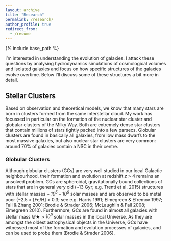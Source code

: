 ```yaml
---
layout: archive
title: "Research"
permalink: /research/
author_profile: true
redirect_from:
  - /resume
---
```

{% include base_path %}

I’m interested in understanding the evolution of galaxies. I attack these questions by analysing hydrodynamics simulations of cosmological volumes and isolated galaxies and focus on how specific structures of the galaxies evolve overtime. Below I’ll discuss some of these structures a bit more in detail.

## Stellar Clusters
Based on observation and theoretical models, we know that many stars are born in clusters formed from the same interstellar cloud. My work has focussed in particular on the formation of the nuclear star cluster and globular clusters of the Milky Way. Both are extremely dense star clusters that contain millions of stars tightly packed into a few parsecs. Globular clusters are found in basically all galaxies, from low mass dwarfs  to the most massive galaxies, but also nuclear star clusters are very common: around 70% of galaxies contain a NSC in their centre.

### Globular Clusters
Although globular clusters (GCs) are very well studied in our local Galactic neighbourhood, their formation and evolution at redshift 𝑧 > 4 remains an unsolved problem. GCs are spheroidal, gravitationally bound collections of stars that are in general very old (∼13 Gyr; e.g. Trenti et al. 2015) structures with stellar masses ∼ <var>10<sup>5</sup></var> – <var>10<sup>6</sup></var> solar masses and are observed to be metal poor (−2.5 > [Fe/H] > 0.3; see e.g. Harris 1991; Elmegreen & Efremov 1997; Fall & Zhang 2001; Brodie & Strader 2006; McLaughlin & Fall 2008; Elmegreen 2010). Furthermore, GCs are found in almost all galaxies with stellar mass 𝑀★ >  <var>10<sup>9</sup></var> solar masses in the local Universe. As they are amongst the oldest astrophysical objects in the Universe, GCs have witnessed most of the formation and evolution processes of galaxies, and can be used to probe them (Brodie & Strader 2006).
